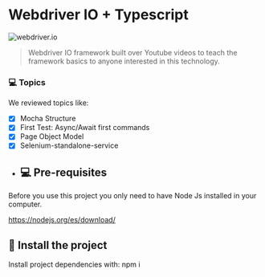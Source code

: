 # Webdriver IO + Typescript

<img src="https://repository-images.githubusercontent.com/194183695/eb15e700-a3b5-11e9-8c50-5f68afabec0e" alt="webdriver.io">

> Webdriver IO framework built over Youtube videos to teach the framework basics to anyone interested in this technology.

### 💻 Topics

We reviewed topics like:

- [x] Mocha Structure
- [x] First Test: Async/Await first commands
- [x] Page Object Model 
- [x] Selenium-standalone-service
 
- ## 💻 Pre-requisites

Before you use this project you only need to have Node Js installed in your computer.

https://nodejs.org/es/download/

## 🚀 Install the project

Install project dependencies with: npm i 
